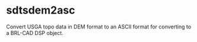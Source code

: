 sdtsdem2asc
===========

Convert USGA topo data in DEM format to an ASCII format for converting to a BRL-CAD DSP object. 
